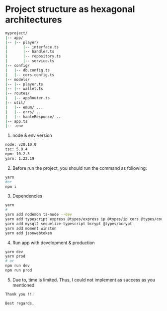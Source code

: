 # Project structure as hexagonal architectures

```bash
myproject/
|-- app/
|-- |-- player/
|       |-- interface.ts
|       |-- handler.ts
|       |-- repository.ts
|       |-- service.ts
|-- config/
|   |-- db.config.ts
|   |-- cors.config.ts
|-- models/
|-- |-- player.ts
|-- |-- wallet.ts
|-- routes/
|   |-- appRouter.ts
|-- util/
|   |-- emum/ ...
|   |-- errs/ ...
|   |-- hanleResponse/ ..
|-- app.ts
|-- .env

```

1. node & env version

```bash
node: v20.10.0
tsc: 5.0.4
npm: 10.2.3
yarn: 1.22.19

```

2. Before run the project, you should run the command as following:

```bash
yarn
#or
npm i
```

3. Dependencies

```bash
yarn
#
yarn add nodemon ts-node --dev
yarn add typescript express @types/express ip @types/ip cors @types/cors dotenv @types/dotenv
yarn add mysql2 sequelize-typescript bcrypt @types/bcrypt
yarn add moment winston
yarn add jsonwebtoken
```

4. Run app with development & production

```bash
yarn dev
yarn prod
# or
npm run dev
npm run prod
```

5. Due to, time is limited. Thus, I could not implement as success as you mentioned

```bash
Thank you !!!

Best regards,
```
